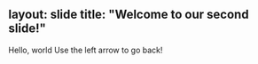 layout: slide
title: "Welcome to our second slide!"
---
Hello, world
Use the left arrow to go back!
